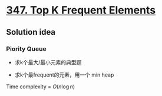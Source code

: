 # [347. Top K Frequent Elements](https://leetcode.com/problems/top-k-frequent-elements/)

## Solution idea

### Piority Queue

* 求k个最大/最小元素的典型题

* 求k个最frequent的元素，用一个 min heap

Time complexity = $O(n\log n)$